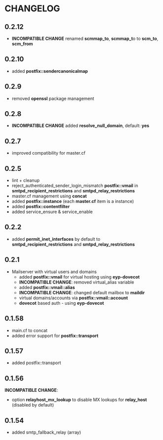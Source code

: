 # CHANGELOG

## 0.2.12

* **INCOMPATIBLE CHANGE** renamed **scmmap_to**, **scmmap_t**o to **scm_to**, **scm_from**

## 0.2.10

* added **postfix::sendercanonicalmap**

## 0.2.9

* removed **openssl** package management

## 0.2.8

* **INCOMPATIBLE CHANGE** added **resolve_null_domain**, default: **yes**

## 0.2.7

* improved compatibility for master.cf

## 0.2.5

* lint + cleanup
* reject_authenticated_sender_login_mismatch **postfix::vmail** in **smtpd_recipient_restrictions** and **smtpd_relay_restrictions**
* master.cf management using **concat**
* added **postfix::instance** (each **master.cf** item is a instance)
* added **postfix::contentfilter**
* added service_ensure & service_enable

## 0.2.2

* added **permit_inet_interfaces** by default to **smtpd_recipient_restrictions** and **smtpd_relay_restrictions**

## 0.2.1

* Mailserver with virtual users and domains
  * added **postfix::vmail** for virtual hosting using **eyp-dovecot**
  * **INCOMPATIBLE CHANGE**: removed virtual_alias variable
  * added **postfix::vmail::alias**
  * **INCOMPATIBLE CHANGE**: changed default mailbox to **maildir**
  * virtual domains/accounts via **postfix::vmail::account**
  * **dovecot** based auth - using **eyp-dovecot**

## 0.1.58

* main.cf to concat
* added error support for **postfix::transport**

## 0.1.57

* added postfix::transport

## 0.1.56

**INCOMPATIBLE CHANGE**:
* option **relayhost_mx_lookup** to disable MX lookups for **relay_host** (disabled by default)

## 0.1.54

* added smtp_fallback_relay (array)

